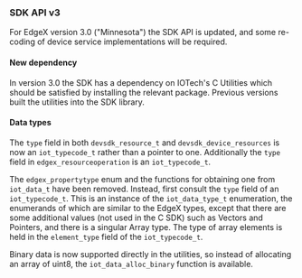 ### SDK API v3

For EdgeX version 3.0 ("Minnesota") the SDK API is updated, and some re-coding of device service implementations will be required.

#### New dependency

In version 3.0 the SDK has a dependency on IOTech's C Utilities which should be satisfied by installing the relevant package. Previous
versions built the utilities into the SDK library.

#### Data types

The `type` field in both `devsdk_resource_t` and `devsdk_device_resources` is now an `iot_typecode_t` rather than a
pointer to one. Additionally the `type` field in `edgex_resourceoperation` is an `iot_typecode_t`.

The `edgex_propertytype` enum and the functions for obtaining one from `iot_data_t` have been removed. Instead, first consult the
`type` field of an `iot_typecode_t`. This is an instance of the `iot_data_type_t` enumeration, the enumerands of which are similar
to the EdgeX types, except that there are some additional values (not used in the C SDK) such as Vectors and Pointers, and there is
a singular Array type. The type of array elements is held in the `element_type` field of the `iot_typecode_t`.

Binary data is now supported directly in the utilities, so instead of allocating an array of uint8, the
`iot_data_alloc_binary` function is available.
